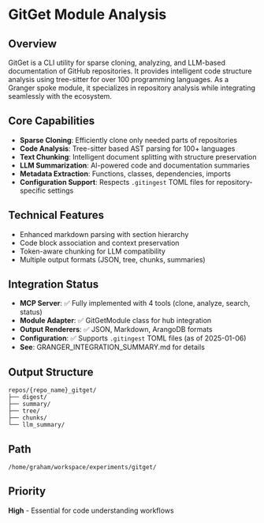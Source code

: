 # GitGet Module Analysis

## Overview
GitGet is a CLI utility for sparse cloning, analyzing, and LLM-based documentation of GitHub repositories. It provides intelligent code structure analysis using tree-sitter for over 100 programming languages. As a Granger spoke module, it specializes in repository analysis while integrating seamlessly with the ecosystem.

## Core Capabilities
- **Sparse Cloning**: Efficiently clone only needed parts of repositories
- **Code Analysis**: Tree-sitter based AST parsing for 100+ languages
- **Text Chunking**: Intelligent document splitting with structure preservation
- **LLM Summarization**: AI-powered code and documentation summaries
- **Metadata Extraction**: Functions, classes, dependencies, imports
- **Configuration Support**: Respects `.gitingest` TOML files for repository-specific settings

## Technical Features
- Enhanced markdown parsing with section hierarchy
- Code block association and context preservation
- Token-aware chunking for LLM compatibility
- Multiple output formats (JSON, tree, chunks, summaries)

## Integration Status
- **MCP Server**: ✅ Fully implemented with 4 tools (clone, analyze, search, status)
- **Module Adapter**: ✅ GitGetModule class for hub integration
- **Output Renderers**: ✅ JSON, Markdown, ArangoDB formats
- **Configuration**: ✅ Supports `.gitingest` TOML files (as of 2025-01-06)
- **See**: GRANGER_INTEGRATION_SUMMARY.md for details

## Output Structure
```
repos/{repo_name}_gitget/
├── digest/
├── summary/
├── tree/
├── chunks/
└── llm_summary/
```

## Path
`/home/graham/workspace/experiments/gitget/`

## Priority
**High** - Essential for code understanding workflows